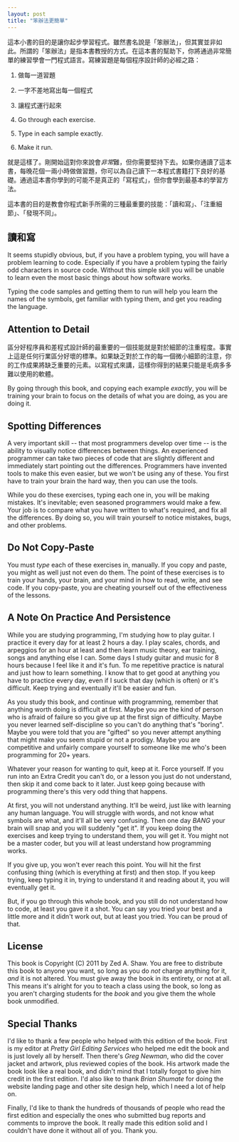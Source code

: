 ```yaml
---
layout: post
title: "笨辦法更簡單"
---
```


這本小書的目的是讓你起步學習程式。雖然書名說是「笨辦法」，但其實並非如此。所謂的「笨辦法」是指本書教授的方式。在這本書的幫助下，你將通過非常簡單的練習學會一門程式語言。寫練習題是每個程序設計師的必經之路：


1.  做每一道習題
2. 一字不差地寫出每一個程式
3. 讓程式運行起來

1. Go through each exercise.
2. Type in each sample exactly.
3. Make it run.

就是這樣了。剛開始這對你來說會*非常*難，但你需要堅持下去。如果你通讀了這本書，每晚花個一兩小時做做習題，你可以為自己讀下一本程式書籍打下良好的基礎。通過這本書你學到的可能不是真正的「寫程式」，但你會學到最基本的學習方法。

這本書的目的是教會你程式新手所需的三種最重要的技能：「讀和寫」、「注重細節」、「發現不同」。



## 讀和寫



It seems stupidly obvious, but, if you have a problem typing, you will have a problem learning to code. Especially if you have a problem typing the fairly odd characters in source code. Without this simple skill you will be unable to learn even the most basic things about how software works.

Typing the code samples and getting them to run will help you learn the names of the symbols, get familiar with typing them, and get you reading the language.

## Attention to Detail

區分好程序員和差程式設計師的最重要的一個技能就是對於細節的注重程度。事實上這是任何行業區分好壞的標準。如果缺乏對於工作的每一個微小細節的注意，你的工作成果將缺乏重要的元素。以寫程式來講，這樣你得到的結果只能是毛病多多難以使用的軟體。

By going through this book, and copying each example *exactly*, you will be training your brain to focus on the details of what you are doing, as you are doing it.

## Spotting Differences
A very important skill -- that most programmers develop over time -- is the ability to visually notice differences between things. An experienced programmer can take two pieces of code that are slightly different and immediately start pointing out the differences. Programmers have invented tools to make this even easier, but we won't be using any of these. You first have to train your brain the hard way, then you can use the tools.

While you do these exercises, typing each one in, you will be making mistakes. It's inevitable; even seasoned programmers would make a few. Your job is to compare what you have written to what's required, and fix all the differences. By doing so, you will train yourself to notice mistakes, bugs, and other problems.

## Do Not Copy-Paste
You must *type* each of these exercises in, manually. If you copy and paste, you might as well just not even do them. The point of these exercises is to train your hands, your brain, and your mind in how to read, write, and see code. If you copy-paste, you are cheating yourself out of the effectiveness of the lessons.

## A Note On Practice And Persistence
While you are studying programming, I'm studying how to play guitar. I practice it every day for at least 2 hours a day. I play scales, chords, and arpeggios for an hour at least and then learn music theory, ear training, songs and anything else I can. Some days I study guitar and music for 8 hours because I feel like it and it's fun. To me repetitive practice is natural and just how to learn something. I know that to get good at anything you have to practice every day, even if I suck that day (which is often) or it's difficult. Keep trying and eventually it'll be easier and fun.

As you study this book, and continue with programming, remember that anything worth doing is difficult at first. Maybe you are the kind of person who is afraid of failure so you give up at the first sign of difficulty. Maybe you never learned self-discipline so you can't do anything that's "boring". Maybe you were told that you are "gifted" so you never attempt anything that might make you seem stupid or not a prodigy. Maybe you are competitive and unfairly compare yourself to someone like me who's been programming for 20+ years.

Whatever your reason for wanting to quit, keep at it. Force yourself. If you run into an Extra Credit you can't do, or a lesson you just do not understand, then skip it and come back to it later. Just keep going because with programming there's this very odd thing that happens.

At first, you will not understand anything. It'll be weird, just like with learning any human language. You will struggle with words, and not know what symbols are what, and it'll all be very confusing. Then one day *BANG* your brain will snap and you will suddenly "get it". If you keep doing the exercises and keep trying to understand them, you will get it. You might not be a master coder, but you will at least understand how programming works.

If you give up, you won't ever reach this point. You will hit the first confusing thing (which is everything at first) and then stop. If you keep trying, keep typing it in, trying to understand it and reading about it, you will eventually get it.

But, if you go through this whole book, and you still do not understand how to code, at least you gave it a shot. You can say you tried your best and a little more and it didn't work out, but at least you tried. You can be proud of that.

## License
This book is Copyright (C) 2011 by Zed A. Shaw. You are free to distribute this book to anyone you want, so long as you do *not* charge anything for it, *and* it is not altered. You must give away the book in its entirety, or not at all. This means it's alright for you to teach a class using the book, so long as you aren't charging students for the *book* and you give them the whole book unmodified.

## Special Thanks
I'd like to thank a few people who helped with this edition of the book. First is my editor at *Pretty Girl Editing Services* who helped me edit the book and is just lovely all by herself. Then there's *Greg Newman*, who did the cover jacket and artwork, plus reviewed copies of the book. His artwork made the book look like a real book, and didn't mind that I totally forgot to give him credit in the first edition. I'd also like to thank *Brian Shumate* for doing the website landing page and other site design help, which I need a lot of help on.

Finally, I'd like to thank the hundreds of thousands of people who read the first edition and especially the ones who submitted bug reports and comments to improve the book. It really made this edition solid and I couldn't have done it without all of you. Thank you.
